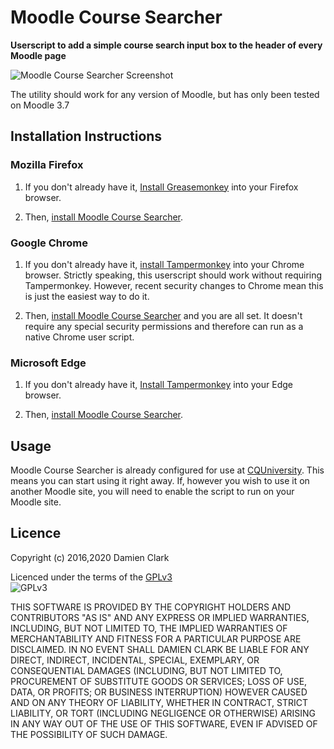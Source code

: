 # Moodle Course Searcher #

**Userscript to add a simple course search input box to the header of every Moodle
page**

![Moodle Course Searcher
Screenshot](https://raw.githubusercontent.com/damoclark/MoodleCourseSearcher/master/Moodle_Course_Searcher_Screenshot.png "Moodle Course Searcher Screenshot")

The utility should work for any version of Moodle, but has only been tested on
Moodle 3.7

## Installation Instructions ##

### Mozilla Firefox ###

1. If you don't already have it, [Install
Greasemonkey](https://addons.mozilla.org/en-US/firefox/addon/greasemonkey/) into
your Firefox browser.

1. Then, [install Moodle Course
Searcher](https://raw.githubusercontent.com/damoclark/MoodleCourseSearcher/master/Moodle_Course_Searcher.user.js).

### Google Chrome ###

1. If you don't already have it, [install
Tampermonkey](https://chrome.google.com/webstore/detail/tampermonkey/dhdgffkkebhmkfjojejmpbldmpobfkfo?hl=en)
into your Chrome browser. Strictly speaking, this userscript should work without
requiring Tampermonkey. However, recent security changes to Chrome mean this is
just the easiest way to do it.

1. Then, [install Moodle Course
Searcher](https://raw.githubusercontent.com/damoclark/MoodleCourseSearcher/master/Moodle_Course_Searcher.user.js)
and you are all set. It doesn't require any special security permissions and
therefore can run as a native Chrome user script.

### Microsoft Edge ###

1. If you don't already have it, [Install
Tampermonkey](https://www.tampermonkey.net/?ext=dhdg&browser=edge) into
your Edge browser.

1. Then, [install Moodle Course
Searcher](https://raw.githubusercontent.com/damoclark/MoodleCourseSearcher/master/Moodle_Course_Searcher.user.js).

## Usage ##

Moodle Course Searcher is already configured for use at
[CQUniversity](https://www.cqu.edu.au). This means you can start using it right
away. If, however you wish to use it on another Moodle site, you will need to enable the script to run 
on your Moodle site.

## Licence ##
Copyright (c) 2016,2020 Damien Clark<br/>

Licenced under the terms of the
[GPLv3](https://www.gnu.org/licenses/gpl.txt)<br/>
![GPLv3](https://www.gnu.org/graphics/gplv3-127x51.png "GPLv3")

THIS SOFTWARE IS PROVIDED BY THE COPYRIGHT HOLDERS AND CONTRIBUTORS "AS IS" AND
ANY EXPRESS OR IMPLIED WARRANTIES, INCLUDING, BUT NOT LIMITED TO, THE IMPLIED
WARRANTIES OF MERCHANTABILITY AND FITNESS FOR A PARTICULAR PURPOSE ARE
DISCLAIMED. IN NO EVENT SHALL DAMIEN CLARK BE LIABLE FOR ANY DIRECT, INDIRECT,
INCIDENTAL, SPECIAL, EXEMPLARY, OR CONSEQUENTIAL DAMAGES (INCLUDING, BUT NOT
LIMITED TO, PROCUREMENT OF SUBSTITUTE GOODS OR SERVICES; LOSS OF USE, DATA, OR
PROFITS; OR BUSINESS INTERRUPTION) HOWEVER CAUSED AND ON ANY THEORY OF
LIABILITY, WHETHER IN CONTRACT, STRICT LIABILITY, OR TORT (INCLUDING NEGLIGENCE
OR OTHERWISE) ARISING IN ANY WAY OUT OF THE USE OF THIS SOFTWARE, EVEN IF
ADVISED OF THE POSSIBILITY OF SUCH DAMAGE. 